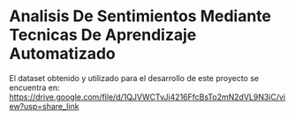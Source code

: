 # Analisis De Sentimientos Mediante Tecnicas De Aprendizaje Automatizado

El dataset obtenido y utilizado para el desarrollo de este proyecto se encuentra en:
https://drive.google.com/file/d/1QJVWCTvJi4216FfcBsTo2mN2dVL9N3iC/view?usp=share_link
